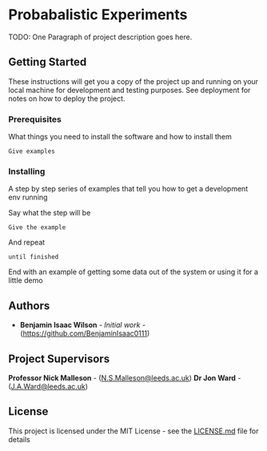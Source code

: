 # Probabalistic Experiments

TODO: One Paragraph of project description goes here.

## Getting Started

These instructions will get you a copy of the project up and running on your local machine for development and testing purposes. See deployment for notes on how to deploy the project.

### Prerequisites

What things you need to install the software and how to install them

```
Give examples
```

### Installing

A step by step series of examples that tell you how to get a development env running

Say what the step will be

```
Give the example
```

And repeat

```
until finished
```

End with an example of getting some data out of the system or using it for a little demo

## Authors

* **Benjamin Isaac Wilson** - *Initial work* - (https://github.com/BenjaminIsaac0111)

## Project Supervisors

  **Professor Nick Malleson** - (N.S.Malleson@leeds.ac.uk)
  **Dr Jon Ward** - (J.A.Ward@leeds.ac.uk)

## License

This project is licensed under the MIT License - see the [LICENSE.md](LICENSE.md) file for details

